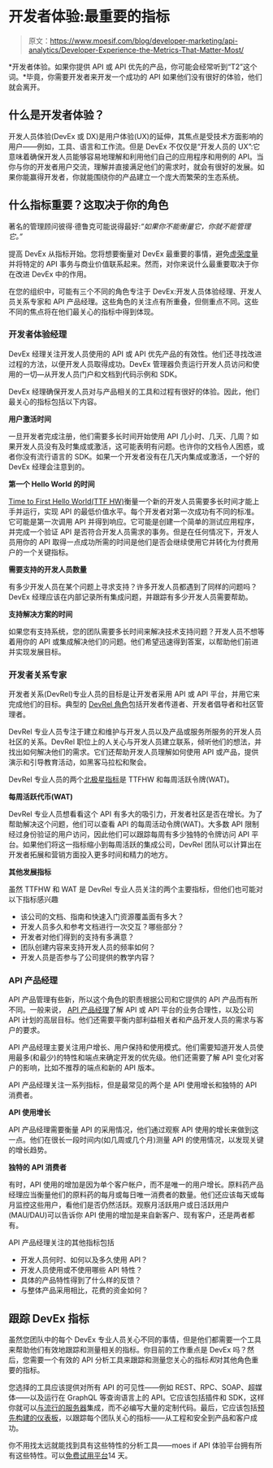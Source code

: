 # 开发者体验:最重要的指标

> 原文：<https://www.moesif.com/blog/developer-marketing/api-analytics/Developer-Experience-the-Metrics-That-Matter-Most/>

*开发者体验。如果你提供 API 或 API 优先的产品，你可能会经常听到“T2”这个词。*毕竟，你需要开发者来开发一个成功的 API 如果他们没有很好的体验，他们就会离开。

## 什么是开发者体验？

开发人员体验(DevEx 或 DX)是用户体验(UX)的延伸，其焦点是受技术方面影响的用户——例如，工具、语言和工作流。但是 DevEx 不仅仅是“开发人员的 UX”:它意味着确保开发人员能够容易地理解和利用他们自己的应用程序和用例的 API。当你与你的开发者用户交流，理解并直接满足他们的需求时，就会有很好的发展。如果你能赢得开发者，你就能围绕你的产品建立一个庞大而繁荣的生态系统。

## 什么指标重要？这取决于你的角色

著名的管理顾问彼得·德鲁克可能说得最好:*“如果你不能衡量它，你就不能管理它。”*

提高 DevEx 从指标开始。您将想要衡量对 DevEx 最重要的事情，避免[虚荣度量](https://www.moesif.com/blog/api-product-management/api-metrics/Vanity-Metrics-for-APIs-vs-Tracking-Business-Value-From-API-Transactions/?utm_campaign=Int-site&utm_source=blog&utm_medium=body-cta&utm_content=developer-experience-the-metrics)并将特定的 API 事务与商业价值联系起来。然而，对你来说什么最重要取决于你在改进 DevEx 中的作用。

在您的组织中，可能有三个不同的角色专注于 DevEx:开发人员体验经理、开发人员关系专家和 API 产品经理。这些角色的关注点有所重叠，但侧重点不同。这些不同的焦点将在他们最关心的指标中得到体现。

### 开发者体验经理

DevEx 经理关注开发人员使用的 API 或 API 优先产品的有效性。他们还寻找改进过程的方法，以便开发人员取得成功。DevEx 管理器负责运行开发人员访问和使用的一切—从开发人员门户和文档到代码示例和 SDK。

DevEx 经理确保开发人员对与产品相关的工具和过程有很好的体验。因此，他们最关心的指标包括以下内容。

**用户激活时间**

一旦开发者完成注册，他们需要多长时间开始使用 API 几小时、几天、几周？如果开发人员没有及时集成或激活，这可能表明有问题。也许你的文档令人困惑，或者你没有流行语言的 SDK。如果一个开发者没有在几天内集成或激活，一个好的 DevEx 经理会注意到的。

**第一个 Hello World 的时间**

[Time to First Hello World(TTF HW)](https://www.moesif.com/blog/technical/api-product-management/What-is-TTFHW/?utm_campaign=Int-site&utm_source=blog&utm_medium=body-cta&utm_content=developer-experience-the-metrics)衡量一个新的开发人员需要多长时间才能上手并运行，实现 API 的最低价值水平。每个开发者对第一次成功有不同的标准。它可能是第一次调用 API 并得到响应。它可能是创建一个简单的测试应用程序，并完成一个验证 API 是否符合开发人员需求的事务。但是在任何情况下，开发人员用你的 API 取得一点成功所需的时间是他们是否会继续使用它并转化为付费用户的一个关键指标。

**需要支持的开发人员数量**

有多少开发人员在某个问题上寻求支持？许多开发人员都遇到了同样的问题吗？DevEx 经理应该在内部记录所有集成问题，并跟踪有多少开发人员需要帮助。

**支持解决方案的时间**

如果您有支持系统，您的团队需要多长时间来解决技术支持问题？开发人员不想等着用你的 API 或集成解决他们的问题。他们希望迅速得到答案，以帮助他们前进并实现发展目标。

### 开发者关系专家

开发者关系(DevRel)专业人员的目标是让开发者采用 API 或 API 平台，并用它来完成他们的目标。典型的 [DevRel 角色](https://www.moesif.com/blog/developer-relations/definition/What-is-Developer-Relations-and-What-are-Common-Roles/?utm_campaign=Int-site&utm_source=blog&utm_medium=body-cta&utm_content=developer-experience-the-metrics)包括开发者传道者、开发者倡导者和社区管理者。

DevRel 专业人员专注于建立和维护与开发人员以及产品或服务所服务的开发人员社区的关系。DevRel 职位上的人关心与开发人员建立联系，倾听他们的想法，并找出如何解决他们的需求。它们还帮助开发人员理解如何使用 API 或产品，提供演示和引导教育活动，如黑客马拉松和聚会。

DevRel 专业人员的两个[北极星指标](https://www.moesif.com/blog/developer-relations/measure-success/Best-practices-for-Developer-Relations-Programs-to-measure-success-of-an-API-platform/?utm_campaign=Int-site&utm_source=blog&utm_medium=body-cta&utm_content=developer-experience-the-metrics)是 TTFHW 和每周活跃令牌(WAT)。

**每周活跃代币(WAT)**

DevRel 专业人员想看看这个 API 有多大的吸引力，开发者社区是否在增长。为了帮助解决这个问题，他们可以查看 API 的每周活动令牌(WAT)。大多数 API 限制经过身份验证的用户访问，因此他们可以跟踪每周有多少独特的令牌访问 API 平台。如果他们将这一指标缩小到每周活跃的集成公司，DevRel 团队可以计算出在开发者拓展和营销方面投入更多时间和精力的地方。

**其他发展指标**

虽然 TTFHW 和 WAT 是 DevRel 专业人员关注的两个主要指标，但他们也可能对以下指标感兴趣

*   该公司的文档、指南和快速入门资源覆盖面有多大？
*   开发人员多久和参考文档进行一次交互？哪些部分？
*   开发者对他们得到的支持有多满意？
*   团队创建内容来支持开发人员的频率如何？
*   开发人员是否参与了公司提供的教学内容？

### API 产品经理

API 产品管理有些新，所以这个角色的职责根据公司和它提供的 API 产品而有所不同。一般来说， [API 产品经理](https://www.moesif.com/blog/api-product-management/role/What-Are-Good-Traits-That-Make-A-Great-API-Product-Manager/?utm_campaign=Int-site&utm_source=blog&utm_medium=body-cta&utm_content=developer-experience-the-metrics)了解 API 或 API 平台的业务合理性，以及公司 API 计划的高层目标。他们还需要平衡内部利益相关者和产品开发人员的需求与客户的要求。

API 产品经理主要关注用户增长、用户保持和使用模式。他们需要知道开发人员使用最多(和最少)的特性和端点来确定开发的优先级。他们还需要了解 API 变化对客户的影响，比如不推荐的端点和新的 API 版本。

API 产品经理关注一系列指标，但是最常见的两个是 API 使用增长和独特的 API 消费者。

**API 使用增长**

API 产品经理需要衡量 API 的采用情况，他们通过观察 API 使用的增长来做到这一点。他们在很长一段时间内(如几周或几个月)测量 API 的使用情况，以发现关键的增长趋势。

**独特的 API 消费者**

有时，API 使用的增加是因为单个客户帐户，而不是唯一的用户增长。原料药产品经理应当衡量他们的原料药的每月或每日唯一消费者的数量。他们还应该每天或每月监控这些用户，看他们是否仍然活跃。观察月活跃用户或日活跃用户(MAU/DAU)可以告诉你 API 使用的增加是来自新客户、现有客户，还是两者都有。

API 产品经理关注的其他指标包括

*   开发人员何时、如何以及多久使用 API？
*   开发人员使用或不使用哪些 API 特性？
*   具体的产品特性得到了什么样的反馈？
*   与整体产品采用相比，花费的资金如何？

## 跟踪 DevEx 指标

虽然您团队中的每个 DevEx 专业人员关心不同的事情，但是他们都需要一个工具来帮助他们有效地跟踪和测量相关的指标。你目前的工作重点是 DevEx 吗？然后，您需要一个有效的 API 分析工具来跟踪和测量您关心的指标*和*对其他角色重要的指标。

您选择的工具应该提供对所有 API 的可见性——例如 REST、RPC、SOAP、超媒体——以及运行在 GraphQL 等查询语言上的 API。它应该包括插件和 SDK，这样你就可以[与流行的服务器](https://www.moesif.com/docs/server-integration/?utm_campaign=Int-site&utm_source=blog&utm_medium=body-cta&utm_content=developer-experience-the-metrics)集成，而不必编写大量的定制代码。最后，它应该包括[预先构建的仪表板](https://www.moesif.com/docs/api-dashboards/?utm_campaign=Int-site&utm_source=blog&utm_medium=body-cta&utm_content=developer-experience-the-metrics#prebuilt-dashboards)，以跟踪每个团队关心的指标——从工程和安全到产品和客户成功。

你不用找太远就能找到具有这些特性的分析工具——moes if API 体验平台拥有所有这些特性。可以[免费试用平台](https://www.moesif.com/wrap?onboard=true&utm_campaign=Int-site&utm_source=blog&utm_medium=body-cta&utm_content=developer-experience-the-metrics)14 天。